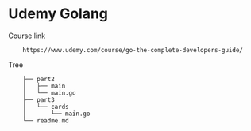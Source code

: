# Udemy Golang


Course link
```
    https://www.udemy.com/course/go-the-complete-developers-guide/
```
Tree
```
    ├── part2
    │   ├── main
    │   └── main.go
    ├── part3
    │   └── cards
    │       └── main.go
    └── readme.md
```
